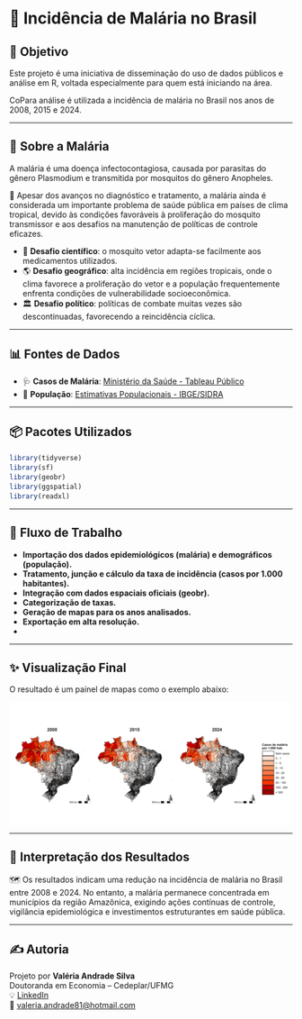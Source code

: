 
# 🦟 Incidência de Malária no Brasil

## 🎯 Objetivo

Este projeto é uma iniciativa de disseminação do uso de dados públicos e análise em R, voltada especialmente para quem está iniciando na área.

CoPara análise é utilizada a incidência de malária no Brasil nos anos de 2008, 2015 e 2024.

---

## 🧬 Sobre a Malária

A malária é uma doença infectocontagiosa, causada por parasitas do gênero Plasmodium e transmitida por mosquitos do gênero Anopheles.

🔎 Apesar dos avanços no diagnóstico e tratamento, a malária ainda é considerada um importante problema de saúde pública em países de clima tropical, devido às condições favoráveis à proliferação do mosquito transmissor e aos desafios na manutenção de políticas de controle eficazes.

- 🧪 **Desafio científico**: o mosquito vetor adapta-se facilmente aos medicamentos utilizados.
- 🌎 **Desafio geográfico**: alta incidência em regiões tropicais, onde o clima favorece a proliferação do vetor e a população frequentemente enfrenta condições de vulnerabilidade socioeconômica.
- 🏛 **Desafio político**: políticas de combate muitas vezes são descontinuadas, favorecendo a reincidência cíclica.

---

## 📊 Fontes de Dados

- 🩺 **Casos de Malária**: [Ministério da Saúde - Tableau Público](https://public.tableau.com/app/profile/mal.ria.brasil/viz/Dadosparacidado_201925_03_2020/Ttulo)
- 👥 **População**: [Estimativas Populacionais - IBGE/SIDRA](https://sidra.ibge.gov.br/pesquisa/estimapop/tabelas)

---

## 📦 Pacotes Utilizados

```r
library(tidyverse)
library(sf)
library(geobr)
library(ggspatial)
library(readxl)
```

---

## 🔄 Fluxo de Trabalho

- **Importação dos dados epidemiológicos (malária) e demográficos (população).**  
- **Tratamento, junção e cálculo da taxa de incidência (casos por 1.000 habitantes).**  
- **Integração com dados espaciais oficiais (geobr).**
- **Categorização de taxas.**
- **Geração de mapas para os anos analisados.**
- **Exportação em alta resolução.**
- 
---

## ✨ Visualização Final

O resultado é um painel de mapas como o exemplo abaixo:

![Exemplo de visualização](malaria_casos.png)

---

## 🔎 Interpretação dos Resultados

🗺 Os resultados indicam uma redução na incidência de malária no Brasil entre 2008 e 2024. No entanto, a malária permanece concentrada em municípios da região Amazônica, exigindo ações contínuas de controle, vigilância epidemiológica e investimentos estruturantes em saúde pública.

---

## ✍️ Autoria

Projeto por **Valéria Andrade Silva**  
Doutoranda em Economia – Cedeplar/UFMG  
💡 [LinkedIn](www.linkedin.com/in/valéria-andrade-silva)  
📧 valeria.andrade81@hotmail.com
